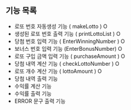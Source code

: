 ## 기능 목록
- 로또 번호 자동생성 기능 ( makeLotto ) O
- 생성된 로또 번호 출력 기능  ( printLottoList ) O
- 당첨 번호 입력 기능 ( EnterWinningNumber ) O
- 보너스 번호 입력 기능 (EnterBonusNumber) O
- 로또 구입 금액 입력 기능 ( purchaseAmount ) O
- 당첨 내역 계산 기능 ( checkLottoNumber ) O
- 로또 개수 계산 기능 ( lottoAmount ) O
- 당첨 내역 출력 기능
- 수익률 계산 기능
- 수익률 출력 기능
- ERROR 문구 출력 기능
